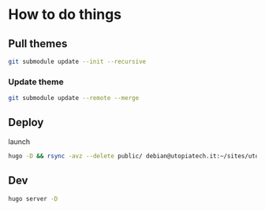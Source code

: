# How to do things

## Pull themes

```bash
git submodule update --init --recursive
```

### Update theme

```bash
git submodule update --remote --merge
```

## Deploy
launch

```bash
hugo -D && rsync -avz --delete public/ debian@utopiatech.it:~/sites/utopiatech
```

## Dev

```bash
hugo server -D
```
